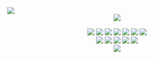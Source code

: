 <img src="https://visitcount.itsvg.in/api?id=navrat-dzedaja&label=Visitors&color=12&icon=5&pretty=false" />
<div align="center">
  <a href="https://rosnicka.org"><img src="https://custom-icon-badges.demolab.com/badge/Coming soon!-Rosni%C4%8Dka.org-%239CDD03?style=for-the-badge&logo=rosnicka-org-color">
  <br>
  <br>
  <a href="https://www.dell.com/support/home/en-us/product-support/product/xps-15-9560-laptop/overview"><img src="https://img.shields.io/badge/Host-XPS%2015%209560-silver?logo=dell&logoColor=white"></a>
  <a href="https://ark.intel.com/content/www/us/en/ark/products/97185/intel-core-i7-7700hq-processor-6m-cache-up-to-3-80-ghz.html"><img src="https://img.shields.io/badge/CPU-i7--7700HQ-%230068B5?logo=intel&logoColor=%230068B5"></a>
  <a href="https://www.techpowerup.com/gpu-specs/geforce-gtx-1050-mobile.c2917"><img src="https://img.shields.io/badge/GPU-GTX%201050M-%2376B900?logo=nvidia&logoColor=%2376B900"></a>
  <a href="https://www.linux.org"><img src="https://img.shields.io/badge/OS-Linux-yellow?logo=linux&logoColor=yellow"></a>
  <a href="https://developers.redhat.com/about"><img src="https://img.shields.io/badge/Distro-RHEL%209.3-%23EE0000?logo=redhat&logoColor=%23EE0000"></a>
  <a href="https://www.zsh.org/"><img src="https://img.shields.io/badge/Shell-Zsh%205.8-%23F15A24?logo=zsh&logoColor=%23F15A24"></a>
  <a href="https://www.gnome.org/"><img src="https://img.shields.io/badge/DE-GNOME%2040.10-%234A86CF?logo=gnome&logoColor=%234A86CF"></a>
  <br>
  <a href="mailto:mario@klement.pm"><img src="https://img.shields.io/badge/mario%40klement.pm-%236D4AFF?style=social&logo=protonmail&logoColor=%236D4AFF"></a>
  <a href="https://keybase.io/marioklement"><img src="https://img.shields.io/badge/marioklement-black?style=social&logo=keybase&logoColor=%233663EA"></a>
  <a href="https://www.linkedin.com/in/marioklement/"><img src="https://img.shields.io/badge/marioklement-%230A66C2?style=social&logo=linkedin&logoColor=%230A66C2"></a>
  <a href="https://trakt.tv/users/navrat-dzedaja"><img src="https://img.shields.io/badge/navrat--dzedaja-%23ED1C24?style=social&logo=trakt&logoColor=%23ED1C24"></a>
  <a href="https://revolut.me/marioklement"><img src="https://img.shields.io/badge/%40marioklement-black?style=social&logo=revolut&logoColor=black"></a>
  <br>
  <a href="https://www.credential.net/d4dfe51f-e847-4a16-914f-57a096d46fff"><img src="https://img.shields.io/badge/Google%20Cloud%20Certified-Associate%20Cloud%20Engineer-%234285F4?style=for-the-badge&logo=googlecloud&logoColor=%234285F4"></a>
</div>
